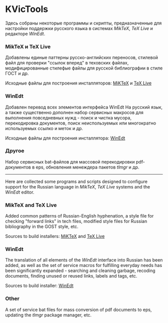 # KVicTools
Здесь собраны некоторые программы и скрипты, предназначенные для настройки поддержки русского языка в системах *MikTeX*, *TeX Live* и редакторе *WinEdt*.

### MikTeX и TeX Live

Добавлены единые паттерны русско-английских переносов, стилевой файл для проверки "ссылок вперед" в теховских файлах, модифицированные стилефые файлы для русской библиографии в стиле ГОСТ и др. 

Исходные файлы для построения инсталляторов: [MiKTeX](https://github.com/kozyakin/KVicTools/tree/main/MiKTeX) и [TeX Live](https://github.com/kozyakin/KVicTools/tree/main/TeXLive)

### WinEdt

Добавлен перевод всех элементов интерфейса WinEdt На русский язык, а также существенно дополнен набор сервисных макросов для выполнения повседневных нужд - поиск и чистка мусора, перекодировка документов, поиск неиспользуемых или многократно используемых ссылко и меток и др.

Исходные файлы для построения инсталлятора: [WinEdt](https://github.com/kozyakin/KVicTools/tree/main/WinEdt)

### Другое

Набор сервисных bat-файлов для массовой перекодировки pdf-документов в eps, обновления менеждера пакетов *tlmgr* и др.

---



Here are collected some programs and scripts designed to configure support for the Russian language in *MikTeX*, *TeX Live* systems and the *WinEdt* editor.

### MikTeX and TeX Live

Added common patterns of Russian-English hyphenation, a style file for checking "forward links" in tech files, modified style files for Russian bibliography in the GOST style, etc.

Sources to build installers: [MiKTeX](https://github.com/kozyakin/KVicTools/tree/main/MiKTeX) and [TeX Live](https://github.com/kozyakin/KVicTools/tree/main/TeXLive)

### WinEdt

The translation of all elements of the *WinEdt* interface into Russian has been added, as well as the set of service macros for fulfilling everyday needs has been significantly expanded - searching and cleaning garbage, recoding documents, finding unused or reused links, labels and tags, etc.

Sources to build installer: [WinEdt](https://github.com/kozyakin/KVicTools/tree/main/WinEdt)

### Other

A set of service bat files for mass conversion of pdf documents to eps, updating the *tlmgr* package manager, etc.

